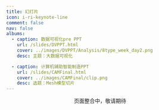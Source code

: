 ```yaml
---
title: 幻灯片
icon: i-ri-keynote-line
comment: false
nav: false
albums:
  - caption: 数据可视化pre PPT
    url: /slides/DVPPT.html
    cover: ../images/DVPPT/Analysis/8type_week_day2.png
    desc: 主题：大数据可视化

  - caption: 计算机辅助智能制造PPT
    url: /slides/CAMFinal.html
    cover: ../images/CAMFinal/clip.png
    desc: 选题：Mesh模型切片
---
```






<center> 页面整合中，敬请期待</center>




